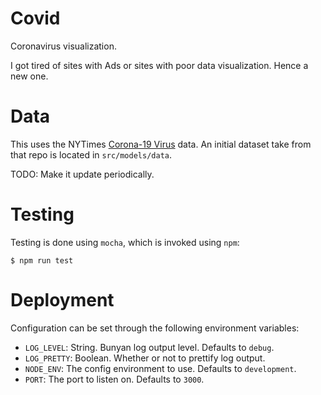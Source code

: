 # Covid

Coronavirus visualization.

I got tired of sites with Ads or sites with poor data visualization. Hence a new one.

# Data

This uses the NYTimes [Corona-19 Virus](https://github.com/nytimes/covid-19-data) data. An initial
dataset take from that repo is located in `src/models/data`.

TODO: Make it update periodically.

# Testing

Testing is done using `mocha`, which is invoked using `npm`:

```
$ npm run test
```

# Deployment

Configuration can be set through the following environment variables:

* `LOG_LEVEL`: String. Bunyan log output level. Defaults to `debug`.
* `LOG_PRETTY`: Boolean. Whether or not to prettify log output.
* `NODE_ENV`: The config environment to use. Defaults to `development`.
* `PORT`: The port to listen on. Defaults to `3000`.
